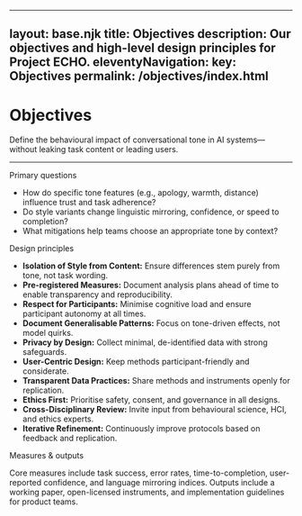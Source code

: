 
---
layout: base.njk
title: Objectives
description: Our objectives and high-level design principles for Project ECHO.
eleventyNavigation:
  key: Objectives
permalink: /objectives/index.html
---

<div class="col span-12">
  <h1>Objectives</h1>
  <p class="lede">Define the behavioural impact of conversational tone in AI systems—without leaking task content or leading users.</p>
  <hr class="rule">
</div>

<div class="col span-6">
  <div class="kicker">Primary questions</div>
  <ul>
    <li>How do specific tone features (e.g., apology, warmth, distance) influence trust and task adherence?</li>
    <li>Do style variants change linguistic mirroring, confidence, or speed to completion?</li>
    <li>What mitigations help teams choose an appropriate tone by context?</li>
  </ul>
</div>

<div class="col span-6">
  <div class="kicker">Design principles</div>
  <ul>
    <li><strong>Isolation of Style from Content:</strong> Ensure differences stem purely from tone, not task wording.</li>
    <li><strong>Pre-registered Measures:</strong> Document analysis plans ahead of time to enable transparency and reproducibility.</li>
    <li><strong>Respect for Participants:</strong> Minimise cognitive load and ensure participant autonomy at all times.</li>
    <li><strong>Document Generalisable Patterns:</strong> Focus on tone-driven effects, not model quirks.</li>
    <li><strong>Privacy by Design:</strong> Collect minimal, de-identified data with strong safeguards.</li>
    <li><strong>User-Centric Design:</strong> Keep methods participant-friendly and considerate.</li>
    <li><strong>Transparent Data Practices:</strong> Share methods and instruments openly for replication.</li>
    <li><strong>Ethics First:</strong> Prioritise safety, consent, and governance in all designs.</li>
    <li><strong>Cross-Disciplinary Review:</strong> Invite input from behavioural science, HCI, and ethics experts.</li>
    <li><strong>Iterative Refinement:</strong> Continuously improve protocols based on feedback and replication.</li>
  </ul>
</div>

<div class="col span-12">
  <div class="kicker">Measures & outputs</div>
  <p>Core measures include task success, error rates, time-to-completion, user-reported confidence, and language mirroring indices. Outputs include a working paper, open-licensed instruments, and implementation guidelines for product teams.</p>
</div>
